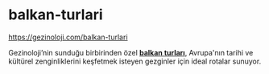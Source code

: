 # balkan-turlari
https://gezinoloji.com/balkan-turlari


Gezinoloji’nin sunduğu birbirinden özel [**balkan turları**](https://gezinoloji.com/balkan-turlari), Avrupa'nın tarihi ve kültürel zenginliklerini keşfetmek isteyen gezginler için ideal rotalar sunuyor.
